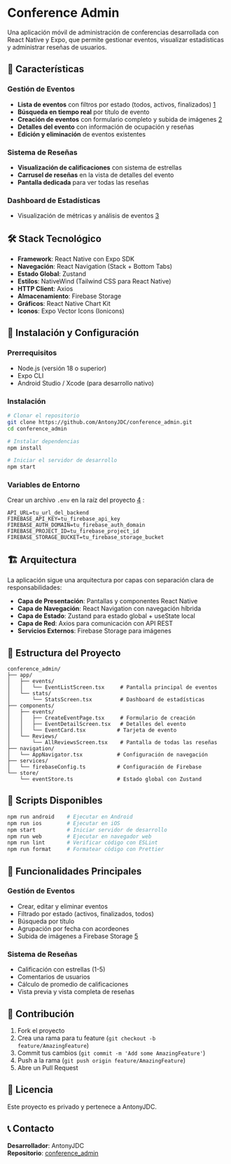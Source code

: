 # Conference Admin

Una aplicación móvil de administración de conferencias desarrollada con React Native y Expo, que permite gestionar eventos, visualizar estadísticas y administrar reseñas de usuarios.

## 🚀 Características

### Gestión de Eventos
- **Lista de eventos** con filtros por estado (todos, activos, finalizados) [1](#1-0) 
- **Búsqueda en tiempo real** por título de evento
- **Creación de eventos** con formulario completo y subida de imágenes [2](#1-1) 
- **Detalles del evento** con información de ocupación y reseñas
- **Edición y eliminación** de eventos existentes

### Sistema de Reseñas
- **Visualización de calificaciones** con sistema de estrellas
- **Carrusel de reseñas** en la vista de detalles del evento
- **Pantalla dedicada** para ver todas las reseñas

### Dashboard de Estadísticas
- Visualización de métricas y análisis de eventos [3](#1-2) 

## 🛠️ Stack Tecnológico

- **Framework**: React Native con Expo SDK
- **Navegación**: React Navigation (Stack + Bottom Tabs)
- **Estado Global**: Zustand
- **Estilos**: NativeWind (Tailwind CSS para React Native)
- **HTTP Client**: Axios
- **Almacenamiento**: Firebase Storage
- **Gráficos**: React Native Chart Kit
- **Iconos**: Expo Vector Icons (Ionicons)

## 📱 Instalación y Configuración

### Prerrequisitos
- Node.js (versión 18 o superior)
- Expo CLI
- Android Studio / Xcode (para desarrollo nativo)

### Instalación
```bash
# Clonar el repositorio
git clone https://github.com/AntonyJDC/conference_admin.git
cd conference_admin

# Instalar dependencias
npm install

# Iniciar el servidor de desarrollo
npm start
```

### Variables de Entorno
Crear un archivo `.env` en la raíz del proyecto [4](#1-3) :
```env
API_URL=tu_url_del_backend
FIREBASE_API_KEY=tu_firebase_api_key
FIREBASE_AUTH_DOMAIN=tu_firebase_auth_domain
FIREBASE_PROJECT_ID=tu_firebase_project_id
FIREBASE_STORAGE_BUCKET=tu_firebase_storage_bucket
```

## 🏗️ Arquitectura

La aplicación sigue una arquitectura por capas con separación clara de responsabilidades:

- **Capa de Presentación**: Pantallas y componentes React Native
- **Capa de Navegación**: React Navigation con navegación híbrida
- **Capa de Estado**: Zustand para estado global + useState local
- **Capa de Red**: Axios para comunicación con API REST
- **Servicios Externos**: Firebase Storage para imágenes

## 📂 Estructura del Proyecto

```
conference_admin/
├── app/
│   ├── events/
│   │   └── EventListScreen.tsx     # Pantalla principal de eventos
│   └── stats/
│       └── StatsScreen.tsx         # Dashboard de estadísticas
├── components/
│   ├── events/
│   │   ├── CreateEventPage.tsx     # Formulario de creación
│   │   ├── EventDetailScreen.tsx   # Detalles del evento
│   │   └── EventCard.tsx          # Tarjeta de evento
│   └── Reviews/
│       └── AllReviewsScreen.tsx    # Pantalla de todas las reseñas
├── navigation/
│   └── AppNavigator.tsx           # Configuración de navegación
├── services/
│   └── firebaseConfig.ts          # Configuración de Firebase
└── store/
    └── eventStore.ts              # Estado global con Zustand
```

## 🔧 Scripts Disponibles

```bash
npm run android    # Ejecutar en Android
npm run ios        # Ejecutar en iOS
npm start          # Iniciar servidor de desarrollo
npm run web        # Ejecutar en navegador web
npm run lint       # Verificar código con ESLint
npm run format     # Formatear código con Prettier
```

## 🌟 Funcionalidades Principales

### Gestión de Eventos
- Crear, editar y eliminar eventos
- Filtrado por estado (activos, finalizados, todos)
- Búsqueda por título
- Agrupación por fecha con acordeones
- Subida de imágenes a Firebase Storage [5](#1-4) 

### Sistema de Reseñas
- Calificación con estrellas (1-5)
- Comentarios de usuarios
- Cálculo de promedio de calificaciones
- Vista previa y vista completa de reseñas

## 🤝 Contribución

1. Fork el proyecto
2. Crea una rama para tu feature (`git checkout -b feature/AmazingFeature`)
3. Commit tus cambios (`git commit -m 'Add some AmazingFeature'`)
4. Push a la rama (`git push origin feature/AmazingFeature`)
5. Abre un Pull Request

## 📄 Licencia

Este proyecto es privado y pertenece a AntonyJDC.

## 📞 Contacto

**Desarrollador**: AntonyJDC  
**Repositorio**: [conference_admin](https://github.com/AntonyJDC/conference_admin)
